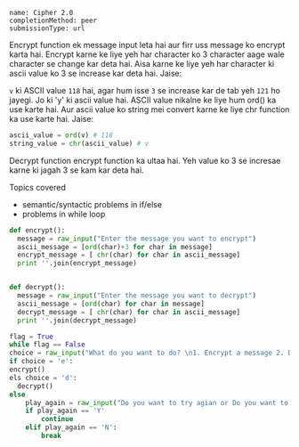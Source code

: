 ```ngMeta
name: Cipher 2.0
completionMethod: peer
submissionType: url
```

Encrypt function ek message input leta hai aur firr uss message ko encrypt karta hai. Encrypt karne ke liye yeh har character ko 3 character aage wale character se change kar deta hai. Aisa karne ke liye yeh har character ki ascii value ko 3 se increase kar deta hai. Jaise:

`v` ki ASCII value `118` hai, agar hum isse `3` se increase kar de tab yeh `121` ho jayegi. Jo ki 'y' ki ascii value hai. ASCII value nikalne ke liye hum ord() ka use karte hai. Aur ascii value ko string mei convert karne ke liye chr function ka use karte hai. Jaise:

```python
ascii_value = ord(v) # 118
string_value = chr(ascii_value) # v
```

Decrypt function encrypt function ka ultaa hai. Yeh value ko 3 se incresae karne ki jagah 3 se kam kar deta hai.

Topics covered

* semantic/syntactic problems in if/else
* problems in while loop

```python
def encrypt():
  message = raw_input("Enter the message you want to encrypt")
  ascii_message = [ord(char)+3 for char in message]
  encrypt_message = [ chr(char) for char in ascii_message]  
  print ''.join(encrypt_message)


def decrypt():
  message = raw_input("Enter the message you want to decrypt")
  ascii_message = [ord(char) for char in message]
  decrypt_message = [ chr(char) for char in ascii_message]  
  print ''.join(decrypt_message)

flag = True
while flag == False
choice = raw_input("What do you want to do? \n1. Encrypt a message 2. Decrypt a message \nEnter E or D respectively!")
if choice = 'e':
encrypt()
els choice = 'd':
  decrypt()    
else
    play_again = raw_input("Do you want to try agian or Do you want to exit? (Y/N)")
    if play_again == 'Y'
        continue
    elif play_again == 'N':
        break
```
